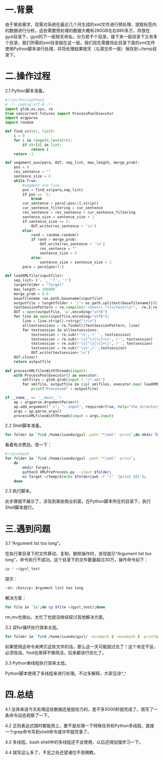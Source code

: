 # 一.背景
由于某些需求，现需对系统在最近几个月生成的xml文件进行预处理，提取<text>标签内的数据进行分析。这些需要预处理的数据大概有280GB左右880多万，存放在gysl目录下，gysl的下一层按天命名，分为若干个目录，接下来一层目录下又有多个目录，我们所需的xml目录就在这一层。我们现在需要将此目录下面的xml文件使用Python脚本进行处理，并将处理结果按天（与源文件一致）保存到~/temp目录下。

# 二.操作过程
2.1 Python脚本准备。
```python
#!/usr/bin/python3
# -*- coding:utf-8 -*-
import glob,os,sys, re
from concurrent.futures import ProcessPoolExecutor
import argparse
import random

def find_xs(str, list):
	i = 0
	for i in range(0,len(str)):
		if str[i] in list:
			return i
	return -1

def segement_aux(para, OUT, sep_list, max_length, merge_prob):
	pos = 0
	res_sentence = ""
	sentence_size = 0
	while True:
		#segment one line.
		pos = find_xs(para,sep_list)
		if pos == -1:
			break
		cur_sentence = para[:pos+1].strip()
		cur_sentence_filtering = cur_sentence
		res_sentence = res_sentence + cur_sentence_filtering
		sentence_size = sentence_size + 1
		if sentence_size == 2:
			OUT.write(res_sentence + '\n')
		else:
			rand = random.random() 
			if rand > merge_prob:
				OUT.write(res_sentence + '\n')
				res_sentence = ""
				sentence_size = 0
			else:
				sentence_size = sentence_size + 1
		para = para[pos+1:]
	
def loadXMLfile(inputfile):
	sep_list= ['。', '？', '!']
	targetfolder = "Target"
	max_length = 100000
	merge_prob = 0.6
	basefilename =os.path.basename(inputfile)
	outputfile = targetfolder + '/'+ os.path.splitext(basefilename)[0] + ".tsv"
	textSessionPattern = re.compile(r'<text>(.*?)</text>\s*',  re.I|re.MULTILINE)
	OUT = open(outputfile, 'w',encoding="utf8")
	for line in open(inputfile,encoding="utf8"):
		line = line.strip().rstrip("\r\n")
		alltextsessions = re.findall(textSessionPattern, line)
		for textsession in alltextsessions:
			textsession = re.sub(r'\t', r' ', textsession)
			textsession = re.sub(r'\<[^\<|\>]+\>', r'', textsession)
			textsession = re.sub(r'\{[^\}|\{]+\}', r'', textsession)
			textsession = re.sub(r'\s+',r'',textsession)
			OUT.write(textsession+'\n')
	OUT.close()
	return outputfile
	
def processXMLfilesWithThreads(input):
	with ProcessPoolExecutor() as executor:
		xmlfiles = glob.glob(input + "/*.xml")
		for xmlfile, outputfile in zip( xmlfiles, executor.map( loadXMLfile, xmlfiles) ):
			print("Processed" + outputfile)

if __name__ == '__main__':
	ap = argparse.ArgumentParser()
	ap.add_argument("-i", "--input", required=True, help="the directory of input files")
	args = ap.parse_args()
	processXMLfilesWithThreads(input = args.input)
```

2.2 Shell脚本准备。
```bash
for folder in `find /home/ivandu/gysl -path "*/xml" -print`;do mkdir Target;python3 XMLPreProcess.py --input $folder;mv Target ~/temp/$(echo $folder|awk -F "/" '{print $5}');done
```
看着有点费劲，改一下：
```bash
#!/bin/bash
for folder in `find /home/ivandu/gysl -path "*/xml" -print`;
    do 
        mkdir Target;
        python3 XMLPreProcess.py --input $folder;
        mv Target ~/temp/$(echo $folder|awk -F "/" '{print $5}');
    done
```
2.3 执行脚本。

此步骤就不展示了，涉及到某些商业机密。在Python脚本所在的目录下，执行Shell脚本就行。

# 三.遇到问题
3.1 “Argument list too long”。

在执行某目录下的文件移动、复制、删除操作时，发现提示“Argument list too long”，命令执行不成功。这个目录下的文件数量超过30万，操作命令如下：
```bash
cp * ~/gysl_test
```
提示：
```bash
-sh: /bin/cp: Argument list too long 
```
解决方案：
```bash
for file in `ls`;do cp $file ~/gysl_test/;done
```
rm,mv也类似，太忙了也就没继续探讨其他解决方案。

3.2 双for循环执行效率太低。
```bash
for folder in `find /home/ivandu/gysl/ -mindepth 2 -maxdepth 2 -print|grep "xml"`；do cd $folder;for file in $(ls);do cp $file ~/gysl_test/;done;done
```
如果使用这命令来拷贝这些文件的话，那么这一天可能就过去了！这个肯定不妥，必须改进。find也用得不够简洁，后来都进行优化了。

3.3 Python单线程执行效率太低。

Python脚本使用了多线程来进行处理。不过多解释，大家见谅\^_^

# 四.总结
4.1 总体来说今天处理这些数据还是挺给力的，差不多5000秒就完成了。我写了一条命令动态观察了一下。

4.2 正则表达式随时都能用上，要不是处理一下特殊任务和Python多线程，直接一个grep命令写到shell命令或许早就完事了。

4.3 多线程。bash shell中的多线程还不会使用，以后还得加强学习一下。

4.4 就写这么多了，不足之处还望诸位不吝赐教。
